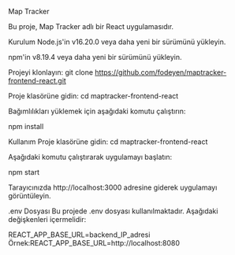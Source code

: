 Map Tracker

Bu proje, Map Tracker adlı bir React uygulamasıdır.

Kurulum
Node.js'in v16.20.0 veya daha yeni bir sürümünü yükleyin.

npm'in v8.19.4 veya daha yeni bir sürümünü yükleyin.

Projeyi klonlayın: git clone https://github.com/fodeyen/maptracker-frontend-react.git

Proje klasörüne gidin: cd maptracker-frontend-react

Bağımlılıkları yüklemek için aşağıdaki komutu çalıştırın:

npm install

Kullanım
Proje klasörüne gidin: cd maptracker-frontend-react

Aşağıdaki komutu çalıştırarak uygulamayı başlatın:

npm start

Tarayıcınızda http://localhost:3000 adresine giderek uygulamayı görüntüleyin.

.env Dosyası
Bu projede .env dosyası kullanılmaktadır. Aşağıdaki değişkenleri içermelidir:

REACT_APP_BASE_URL=backend_IP_adresi
Örnek:REACT_APP_BASE_URL=http://localhost:8080
